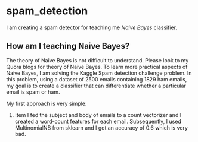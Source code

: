 # spam_detection
I am creating a spam detector for teaching me *Naive Bayes* classifier. 

## How am I teaching Naive Bayes?
The theory of Naive Bayes is not difficult to understand. Please look to my Quora blogs for theory of Naive Bayes. To learn more practical aspects of Naive Bayes, I am solving the Kaggle Spam detection challenge problem. In this problem, using a dataset of 2500 emails containing 1829 ham emails, my goal is to create a classifier that can differentiate whether a particular email is spam or ham.

My first approach is very simple:

1. Item I fed the subject and body of emails to a count vectorizer and I created a word-count features for each email. Subsequently, I used MultinomialNB from sklearn and I got an accuracy of 0.6 which is very bad.
